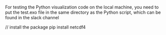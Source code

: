 For testing the Python visualization code on the local machine, you need to put the test.exo file in the same directory as the Python script, which can be found in the slack channel

// install the package
pip install netcdf4